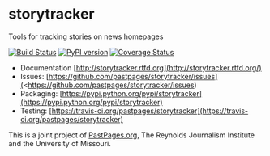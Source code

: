 storytracker
============

Tools for tracking stories on news homepages

[![Build Status](https://travis-ci.org/pastpages/storytracker.svg?branch=master)](https://travis-ci.org/pastpages/storytracker)
[![PyPI version](https://badge.fury.io/py/storytracker.png)](http://badge.fury.io/py/storytracker)
[![Coverage Status](https://coveralls.io/repos/pastpages/storytracker/badge.png?branch=master)](https://coveralls.io/r/pastpages/storytracker?branch=master)

* Documentation [http://storytracker.rtfd.org](http://storytracker.rtfd.org/)
* Issues: [https://github.com/pastpages/storytracker/issues](<https://github.com/pastpages/storytracker/issues)
* Packaging: [https://pypi.python.org/pypi/storytracker](https://pypi.python.org/pypi/storytracker)
* Testing: [https://travis-ci.org/pastpages/storytracker](https://travis-ci.org/pastpages/storytracker)

This is a joint project of [PastPages.org](http://pastpages.org), The Reynolds Journalism Institute and the University of Missouri.
